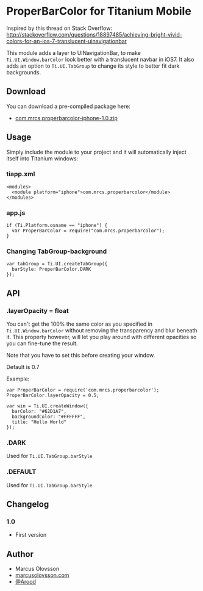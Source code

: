 # ProperBarColor for Titanium Mobile

Inspired by this thread on Stack Overflow: http://stackoverflow.com/questions/18897485/achieving-bright-vivid-colors-for-an-ios-7-translucent-uinavigationbar

This module adds a layer to UINavigationBar, to make `Ti.UI.Window.barColor` look better with a translucent navbar in iOS7. It also adds an option to `Ti.UI.TabGroup` to change its style to better fit dark backgrounds.

## Download

You can download a pre-compiled package here:

* [com.mrcs.properbarcolor-iphone-1.0.zip](http://marcusolovsson.com/com.mrcs.properbarcolor-iphone-1.0.zip)

## Usage

Simply include the module to your project and it will automatically inject itself into Titanium windows:

### tiapp.xml

    <modules>
      <module platform="iphone">com.mrcs.properbarcolor</module> 
    </modules>

### app.js

    if (Ti.Platform.osname == "iphone") {
      var ProperBarColor = require("com.mrcs.properbarcolor");
    }

### Changing TabGroup-background

    var tabGroup = Ti.UI.createTabGroup({
      barStyle: ProperBarColor.DARK
    });

## API

### .layerOpacity = float

You can't get the 100% the same color as you specified in `Ti.UI.Window.barColor` without removing the transparency and blur beneath it. This property however, will let you play around with different opacities so you can fine-tune the result.

Note that you have to set this before creating your window.

Default is 0.7

Example:

    var ProperBarColor = require('com.mrcs.properbarcolor');
    ProperBarColor.layerOpacity = 0.5;

    var win = Ti.UI.createWindow({
      barColor: "#62D1A7",
      backgroundColor: "#FFFFFF",
      title: "Hello World"
    });

### .DARK

Used for `Ti.UI.TabGroup.barStyle`

### .DEFAULT

Used for `Ti.UI.TabGroup.barStyle`

## Changelog

### 1.0

* First version

## Author

* Marcus Olovsson
* [marcusolovsson.com](http://marcusolovsson.com)
* [@Arood](http://twitter.com/Arood)